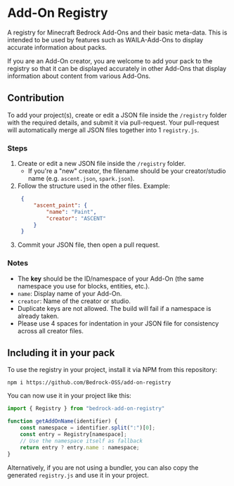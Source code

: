 # Add-On Registry
A registry for Minecraft Bedrock Add-Ons and their basic meta-data. This is intended to be used by features such as WAILA-Add-Ons to display accurate information about packs.

If you are an Add-On creator, you are welcome to add your pack to the registry so that it can be displayed accurately in other Add-Ons that display information about content from various Add-Ons.


## Contribution
To add your project(s), create or edit a JSON file inside the `/registry` folder with the required details, and submit it via pull-request.
Your pull-request will automatically merge all JSON files together into 1 `registry.js`.

### Steps
1. Create or edit a new JSON file inside the `/registry` folder.  
   - If you're a "new" creator, the filename should be your creator/studio name (e.g. `ascent.json`, `spark.json`).
2. Follow the structure used in the other files. Example:
   ```json
    {
        "ascent_paint": {
            "name": "Paint",
            "creator": "ASCENT"
        }
    }
   ```
3. Commit your JSON file, then open a pull request.

### Notes
- The **key** should be the ID/namespace of your Add-On (the same namespace you use for blocks, entities, etc.).
- `name`: Display name of your Add-On.
- `creator`: Name of the creator or studio.
- Duplicate keys are not allowed. The build will fail if a namespace is already taken.
- Please use 4 spaces for indentation in your JSON file for consistency across all creator files.

## Including it in your pack
To use the registry in your project, install it via NPM from this repository:
```
npm i https://github.com/Bedrock-OSS/add-on-registry
```

You can now use it in your project like this:
```javascript
import { Registry } from "bedrock-add-on-registry"

function getAddOnName(identifier) {
    const namespace = identifier.split(":")[0];
    const entry = Registry[namespace];
    // Use the namespace itself as fallback
    return entry ? entry.name : namespace;
}
```

Alternatively, if you are not using a bundler, you can also copy the generated `registry.js` and use it in your project.
